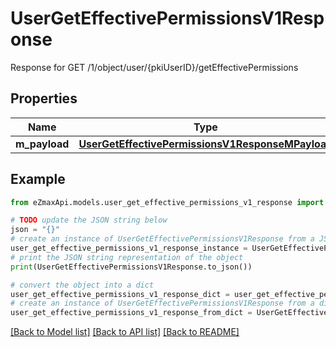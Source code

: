 # UserGetEffectivePermissionsV1Response

Response for GET /1/object/user/{pkiUserID}/getEffectivePermissions

## Properties

Name | Type | Description | Notes
------------ | ------------- | ------------- | -------------
**m_payload** | [**UserGetEffectivePermissionsV1ResponseMPayload**](UserGetEffectivePermissionsV1ResponseMPayload.md) |  | 

## Example

```python
from eZmaxApi.models.user_get_effective_permissions_v1_response import UserGetEffectivePermissionsV1Response

# TODO update the JSON string below
json = "{}"
# create an instance of UserGetEffectivePermissionsV1Response from a JSON string
user_get_effective_permissions_v1_response_instance = UserGetEffectivePermissionsV1Response.from_json(json)
# print the JSON string representation of the object
print(UserGetEffectivePermissionsV1Response.to_json())

# convert the object into a dict
user_get_effective_permissions_v1_response_dict = user_get_effective_permissions_v1_response_instance.to_dict()
# create an instance of UserGetEffectivePermissionsV1Response from a dict
user_get_effective_permissions_v1_response_from_dict = UserGetEffectivePermissionsV1Response.from_dict(user_get_effective_permissions_v1_response_dict)
```
[[Back to Model list]](../README.md#documentation-for-models) [[Back to API list]](../README.md#documentation-for-api-endpoints) [[Back to README]](../README.md)


